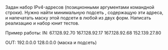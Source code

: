 Задан набор IPv4-адресов (позиционными аргументами командной строки).
Нужно найти минимальную подсеть , содержащую эти адреса, и напечатать маску этой подсети в любой из двух форм.
Написать реализацию и набор юнит тестов.

Пример работы:
IN: 67.128.92.70 167.128.92.17 167.128.92.68 152.139.27.80

OUT: 192.0.0.0   128.0.0.0 (маска и подсеть)
